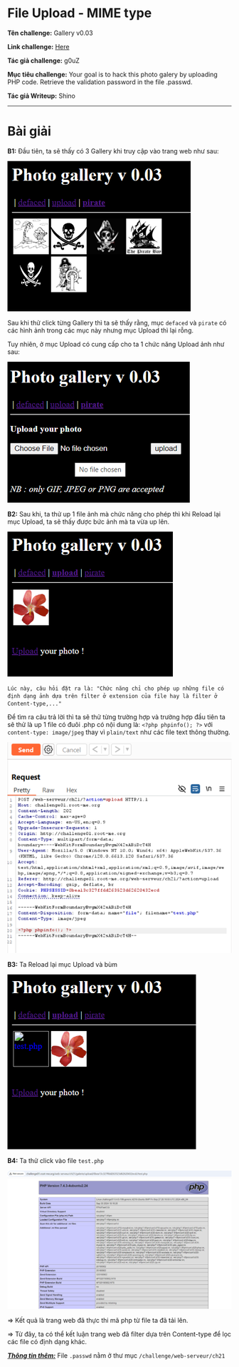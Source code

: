 # File Upload - MIME type

**Tên challenge:**  Gallery v0.03

**Link challenge:** [Here](https://www.root-me.org/en/Challenges/Web-Server/File-upload-MIME-type)

**Tác giả challenge:** g0uZ

**Mục tiêu challenge:**
Your goal is to hack this photo galery by uploading PHP code. Retrieve the validation password in the file .passwd.

**Tác giả Writeup:** Shino

---

# Bài giải

**B1:** Đầu tiên, ta sẽ thấy có 3 Gallery khi truy cập vào trang web như sau:
	
![alt text](./images/image-1.png)

Sau khi thử click từng Gallery thì ta sẽ thấy rằng, mục `defaced` và `pirate` có các hình ảnh trong các mục này nhưng mục Upload thì lại rỗng.

Tuy nhiên, ở mục Upload có cung cấp cho ta 1 chức năng Upload ảnh như sau:

![alt text](./images/image-2.png)

**B2:** Sau khi, ta thử up 1 file ảnh mà chức năng cho phép thì khi Reload lại mục Upload, ta sẽ thấy được bức ảnh mà ta vừa up lên.

![alt text](./images/image-3.png)

`Lúc này, câu hỏi đặt ra là: "Chức năng chỉ cho phép up những file có định dạng ảnh dựa trên filter ở extension của file hay là filter ở Content-type,..."`

Để tìm ra câu trả lời thì ta sẽ thử từng trường hợp và trường hợp đầu tiên ta sẽ thử là up 1 file có đuôi .php có nội dung là: `<?php phpinfo(); ?>` với `content-type: image/jpeg` thay vì `plain/text` như các file text thông thường.

![alt text](./images/image-6.png)

**B3:** Ta Reload lại mục Upload và bùm

![alt text](./images/image-5.png)

**B4:** Ta thử click vào file `test.php`

![alt text](./images/image-7.png)

=> Kết quả là trang web đã thực thi mã php từ file ta đã tải lên.

=> Từ đây, ta có thể kết luận trang web đã filter dựa trên Content-type để lọc các file có định dạng khác.

<u><b><i>Thông tin thêm:</i></b></u> File `.passwd` nằm ở thư mục `/challenge/web-serveur/ch21`